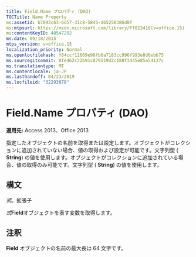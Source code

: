 ```yaml
---
title: Field.Name プロパティ (DAO)
TOCTitle: Name Property
ms:assetid: b7093c63-6d57-31c8-5845-d65250386d0f
ms:mtpsurl: https://msdn.microsoft.com/library/Ff822416(v=office.15)
ms:contentKeyID: 48547292
ms.date: 09/18/2015
mtps_version: v=office.15
localization_priority: Normal
ms.openlocfilehash: f84ccf11069e98fb6a7183cc996f993e8d6ebb75
ms.sourcegitcommit: 8fe462c32b91c87911942c188f3445e85a54137c
ms.translationtype: MT
ms.contentlocale: ja-JP
ms.lasthandoff: 04/23/2019
ms.locfileid: "32293078"
---
```

# <a name="fieldname-property-dao"></a>Field.Name プロパティ (DAO)


**適用先:** Access 2013、Office 2013

指定したオブジェクトの名前を取得または設定します。オブジェクトがコレクションに追加されていない場合、値の取得および設定が可能です。文字列型 ( **String**) の値を使用します。オブジェクトがコレクションに追加されている場合、値の取得のみ可能です。文字列型 ( **String**) の値を使用します。

## <a name="syntax"></a>構文

*式*。拡張子

*式***Field**オブジェクトを表す変数を取得します。

## <a name="remarks"></a>注釈

**Field** オブジェクトの名前の最大長は 64 文字です。

